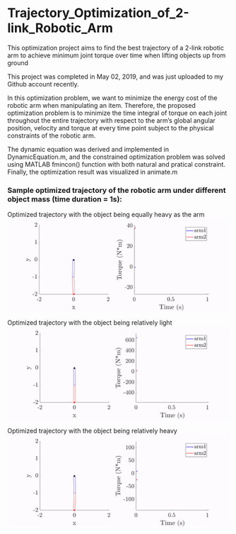 # Trajectory_Optimization_of_2-link_Robotic_Arm
This optimization project aims to find the best trajectory of a 2-link robotic arm to achieve minimum joint torque over time when lifting objects up from ground

This project was completed in May 02, 2019, and was just uploaded to my Github account recently.

In this optimization problem, we want to minimize the energy cost of the robotic arm when manipulating an item. Therefore, the proposed optimization problem is to minimize the time integral of torque on each joint throughout the entire trajectory with respect to the arm’s global angular position, velocity and torque at every time point subject to the physical constraints of the robotic arm.

The dynamic equation was derived and implemented in DynamicEquation.m, and the constrained optimization problem was solved using MATLAB fmincon() function with both natural and pratical constraint. Finally, the optimization result was visualized in animate.m

### Sample optimized trajectory of the robotic arm under different object mass (time duration = 1s): ###
Optimized trajectory with the object being equally heavy as the arm
![alt text](https://github.com/yymmaa0000/Trajectory_Optimization_of_2-link_Robotic_Arm/blob/master/Sample%20result/arm%20and%20object%20equally%20heavy.gif)

Optimized trajectory with the object being relatively light
![alt text](https://github.com/yymmaa0000/Trajectory_Optimization_of_2-link_Robotic_Arm/blob/master/Sample%20result/very%20heavy%20arm.gif)

Optimized trajectory with the object being relatively heavy
![alt text](https://github.com/yymmaa0000/Trajectory_Optimization_of_2-link_Robotic_Arm/blob/master/Sample%20result/Very%20heavy%20object.gif)
